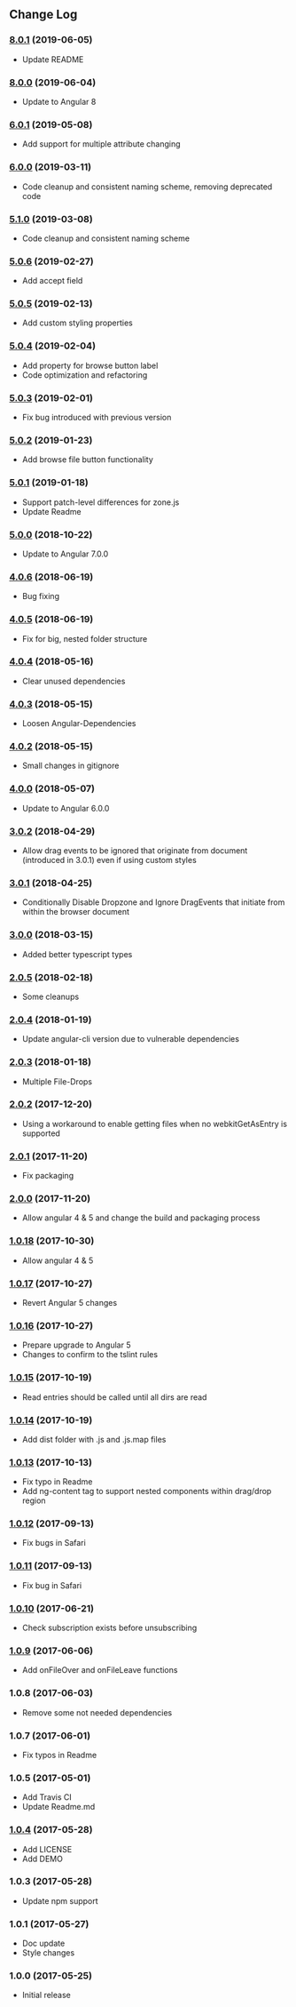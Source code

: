 ## Change Log
### [8.0.1](https://github.com/georgipeltekov/ngx-file-drop/compare/v8.0.0...v8.0.1) (2019-06-05)
* Update README

### [8.0.0](https://github.com/georgipeltekov/ngx-file-drop/compare/v6.0.1...v8.0.0) (2019-06-04)
* Update to Angular 8

### [6.0.1](https://github.com/georgipeltekov/ngx-file-drop/compare/v6.0.0...v6.0.1) (2019-05-08)
* Add support for multiple attribute changing

### [6.0.0](https://github.com/georgipeltekov/ngx-file-drop/compare/v5.1.0...v6.0.0) (2019-03-11)
* Code cleanup and consistent naming scheme, removing deprecated code

### [5.1.0](https://github.com/georgipeltekov/ngx-file-drop/compare/v5.0.6...v5.1.0) (2019-03-08)
* Code cleanup and consistent naming scheme

### [5.0.6](https://github.com/georgipeltekov/ngx-file-drop/compare/v5.0.5...v5.0.6) (2019-02-27)
* Add accept field

### [5.0.5](https://github.com/georgipeltekov/ngx-file-drop/compare/v5.0.4...v5.0.5) (2019-02-13)
* Add custom styling properties

### [5.0.4](https://github.com/georgipeltekov/ngx-file-drop/compare/v5.0.3...v5.0.4) (2019-02-04)
* Add property for browse button label
* Code optimization and refactoring

### [5.0.3](https://github.com/georgipeltekov/ngx-file-drop/compare/v5.0.2...v5.0.3) (2019-02-01)
* Fix bug introduced with previous version

### [5.0.2](https://github.com/georgipeltekov/ngx-file-drop/compare/v5.0.1...v5.0.2) (2019-01-23)
* Add browse file button functionality

### [5.0.1](https://github.com/georgipeltekov/ngx-file-drop/compare/v5.0.0...v5.0.1) (2019-01-18)
* Support patch-level differences for zone.js
* Update Readme

### [5.0.0](https://github.com/georgipeltekov/ngx-file-drop/compare/v4.0.6...v5.0.0) (2018-10-22)
* Update to Angular 7.0.0

### [4.0.6](https://github.com/georgipeltekov/ngx-file-drop/compare/v4.0.5...v4.0.6) (2018-06-19)
* Bug fixing

### [4.0.5](https://github.com/georgipeltekov/ngx-file-drop/compare/v4.0.4...v4.0.5) (2018-06-19)
* Fix for big, nested folder structure

### [4.0.4](https://github.com/georgipeltekov/ngx-file-drop/compare/v4.0.3...v4.0.4) (2018-05-16)
* Clear unused dependencies

### [4.0.3](https://github.com/georgipeltekov/ngx-file-drop/compare/v4.0.2...v4.0.3) (2018-05-15)
* Loosen Angular-Dependencies

### [4.0.2](https://github.com/georgipeltekov/ngx-file-drop/compare/v4.0.0...v4.0.2) (2018-05-15)
* Small changes in gitignore

### [4.0.0](https://github.com/georgipeltekov/ngx-file-drop/compare/v3.0.2...v4.0.0) (2018-05-07)
* Update to Angular 6.0.0

### [3.0.2](https://github.com/georgipeltekov/ngx-file-drop/compare/v3.0.1...v3.0.2) (2018-04-29)
* Allow drag events to be ignored that originate from document (introduced in 3.0.1) even if using custom styles

### [3.0.1](https://github.com/georgipeltekov/ngx-file-drop/compare/v3.0.0...v3.0.1) (2018-04-25)
* Conditionally Disable Dropzone and Ignore DragEvents that initiate from within the browser document

### [3.0.0](https://github.com/georgipeltekov/ngx-file-drop/compare/v2.0.5...v3.0.0) (2018-03-15)
* Added better typescript types

### [2.0.5](https://github.com/georgipeltekov/ngx-file-drop/compare/v2.0.4...v2.0.5) (2018-02-18)
* Some cleanups

### [2.0.4](https://github.com/georgipeltekov/ngx-file-drop/compare/v2.0.3...v2.0.4) (2018-01-19)
* Update angular-cli version due to vulnerable dependencies

### [2.0.3](https://github.com/georgipeltekov/ngx-file-drop/compare/v2.0.2...v2.0.3) (2018-01-18)
* Multiple File-Drops

### [2.0.2](https://github.com/georgipeltekov/ngx-file-drop/compare/v2.0.1...v2.0.2) (2017-12-20)
* Using a workaround to enable getting files when no webkitGetAsEntry is supported

### [2.0.1](https://github.com/georgipeltekov/ngx-file-drop/compare/v2.0.0...v2.0.1) (2017-11-20)
* Fix packaging

### [2.0.0](https://github.com/georgipeltekov/ngx-file-drop/compare/v1.0.18...v2.0.0) (2017-11-20)
* Allow angular 4 & 5 and change the build and packaging process

### [1.0.18](https://github.com/georgipeltekov/ngx-file-drop/compare/v1.0.17...v1.0.18) (2017-10-30)
* Allow angular 4 & 5

### [1.0.17](https://github.com/georgipeltekov/ngx-file-drop/compare/v1.0.16...v1.0.17) (2017-10-27)
* Revert Angular 5 changes

### [1.0.16](https://github.com/georgipeltekov/ngx-file-drop/compare/v1.0.15...v1.0.16) (2017-10-27)
* Prepare upgrade to Angular 5
* Changes to confirm to the tslint rules 

### [1.0.15](https://github.com/georgipeltekov/ngx-file-drop/compare/v1.0.14...v1.0.15) (2017-10-19)
* Read entries should be called until all dirs are read

### [1.0.14](https://github.com/georgipeltekov/ngx-file-drop/compare/v1.0.13...v1.0.14) (2017-10-19)
* Add dist folder with .js and .js.map files

### [1.0.13](https://github.com/georgipeltekov/ngx-file-drop/compare/v1.0.12...v1.0.13) (2017-10-13)
* Fix typo in Readme
* Add ng-content tag to support nested components within drag/drop region

### [1.0.12](https://github.com/georgipeltekov/ngx-file-drop/compare/v1.0.11...v1.0.12) (2017-09-13)
* Fix bugs in Safari

### [1.0.11](https://github.com/georgipeltekov/ngx-file-drop/compare/v1.0.10...v1.0.11) (2017-09-13)
* Fix bug in Safari

### [1.0.10](https://github.com/georgipeltekov/ngx-file-drop/compare/v1.0.9...v1.0.10) (2017-06-21)
* Check subscription exists before unsubscribing

### [1.0.9](https://github.com/georgipeltekov/ngx-file-drop/compare/v1.0.4...v1.0.9) (2017-06-06)
* Add onFileOver and onFileLeave functions

### 1.0.8 (2017-06-03)
* Remove some not needed dependencies

### 1.0.7 (2017-06-01)
* Fix typos in Readme

### 1.0.5 (2017-05-01)
* Add Travis CI
* Update Readme.md

### [1.0.4](https://github.com/georgipeltekov/ngx-file-drop/tree/v1.0.4) (2017-05-28)
* Add LICENSE
* Add DEMO

### 1.0.3 (2017-05-28)
* Update npm support

### 1.0.1 (2017-05-27)
* Doc update
* Style changes

### 1.0.0 (2017-05-25)
* Initial release
